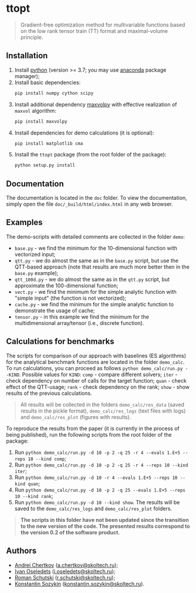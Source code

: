 # ttopt

> Gradient-free optimization method for multivariable functions based on the low rank tensor train (TT) format and maximal-volume principle.


## Installation

1. Install [python](https://www.python.org) (version >= 3.7; you may use [anaconda](https://www.anaconda.com) package manager);
2. Install basic dependencies:
    ```bash
    pip install numpy cython scipy
    ```
3. Install additional dependency [maxvolpy](https://bitbucket.org/muxas/maxvolpy/src/master/) with effective realization of `maxvol` algorithm:
    ```bash
    pip install maxvolpy
    ```
4. Install dependencies for demo calculations (it is optional):
    ```bash
    pip install matplotlib cma
    ```
5. Install the `ttopt` package (from the root folder of the package):
    ```bash
    python setup.py install
    ```


## Documentation

The documentation is located in the `doc` folder. To view the documentation, simply open the file `doc/_build/html/index.html` in any web browser.


## Examples

The demo-scripts with detailed comments are collected in the folder `demo`:

- `base.py` - we find the minimum for the 10-dimensional function with vectorized input;
- `qtt.py` - we do almost the same as in the `base.py` script, but use the QTT-based approach (note that results are much more better then in the `base.py` example);
- `qtt_100d.py` - we do almost the same as in the `qtt.py` script, but approximate the 100-dimensional function;
- `vect.py` - we find the minimum for the simple analytic function with "simple input" (the function is not vectorized);
- `cache.py` - we find the minimum for the simple analytic function to demonstrate the usage of cache;
- `tensor.py` - in this example we find the minimum for the multidimensional array/tensor (i.e., discrete function).


## Calculations for benchmarks

The scripts for comparison of our approach with baselines (ES algorithms) for the analytical benchmark functions are located in the folder `demo_calc`. To run calculations, you can proceed as follows `python demo_calc/run.py --KIND`. Possible values for `KIND`: `comp` - compare different solvers; `iter` - check dependency on number of calls for the target function; `quan` - check effect of the QTT-usage; `rank` - check dependency on the rank; `show` - show results of the previous calculations.

> All results will be collected in the folders `demo_calc/res_data` (saved results in the pickle format), `demo_calc/res_logs` (text files with logs) and `demo_calc/res_plot` (figures with results).

To reproduce the results from the paper (it is currently in the process of being published), run the following scripts from the root folder of the package:
1. Run `python demo_calc/run.py -d 10 -p 2 -q 25 -r 4 --evals 1.E+5 --reps 10 --kind comp`;
2. Run `python demo_calc/run.py -d 10 -p 2 -q 25 -r 4 --reps 10 --kind iter`;
3. Run `python demo_calc/run.py -d 10 -r 4 --evals 1.E+5 --reps 10 --kind quan`;
4. Run `python demo_calc/run.py -d 10 -p 2 -q 25 --evals 1.E+5 --reps 10 --kind rank`;
5. Run `python demo_calc/run.py -d 10 --kind show`. The results will be saved to the `demo_calc/res_logs` and `demo_calc/res_plot` folders.

> **The scripts in this folder have not been updated since the transition to the new version of the code. The presented results correspond to the version 0.2 of the software product.**


## Authors

- [Andrei Chertkov](https://github.com/AndreiChertkov) (a.chertkov@skoltech.ru);
- [Ivan Oseledets](https://github.com/oseledets) (i.oseledets@skoltech.ru);
- [Roman Schutski](https://github.com/Qbit-) (r.schutski@skoltech.ru);
- [Konstantin Sozykin](https://github.com/gogolgrind) (konstantin.sozykin@skoltech.ru).
